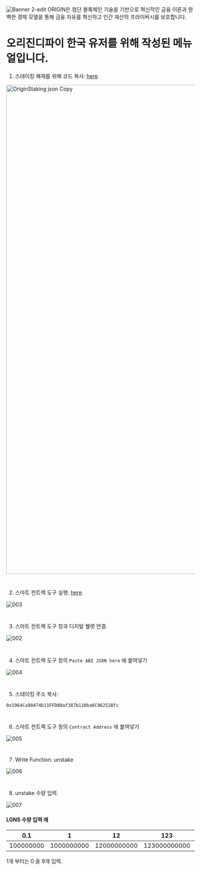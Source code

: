 ![Banner 2-edit](https://github.com/user-attachments/assets/2868b8de-c4a6-4eb4-9009-051abe5ab497)
ORIGIN은 첨단 블록체인 기술을 기반으로 혁신적인 금융 이론과 완벽한 경제 모델을 통해 금융 자유를 혁신하고 인간 재산의 프라이버시를 보호합니다.
#


# 오리진디파이 한국 유저를 위해 작성된 메뉴얼입니다.



1. 스테이킹 해제를 위해 코드 복사: [here](https://github.com/GoodPhil/Origin.ABI/blob/main/OriginStaking.json).
  
<img width="1305" alt="OriginStaking json Copy" src="https://github.com/user-attachments/assets/969950cb-073a-4f17-bd28-cb3f82a01d6f" />


#

2. 스마트 컨트랙 도구 실행: [here](https://ethereum-smart-contract-interaction-tool.vercel.app).

![003](https://github.com/user-attachments/assets/ae01c495-e894-4027-b698-aa66ca5109b4)


#

3. 스마트 컨트랙 도구 창과 디지털 웰렛 연결.

![002](https://github.com/user-attachments/assets/cbe334c5-7b48-460d-bf19-95676e94b9c3)


#

4. 스마트 컨트랙 도구 창의 `Paste ABI JSON here` 에 붙여넣기

![004](https://github.com/user-attachments/assets/137aec52-296c-486d-a884-4003b09f7f8c)



#

5. 스테이킹 주소 복사:
```
0x1964Ca90474b11FFD08af387b110ba6C96251Bfc
```


#

6. 스마트 컨트랙 도구 창의 `Contract Address` 에 붙여넣기

![005](https://github.com/user-attachments/assets/23dac6de-520f-46d4-938e-bf899db034d1)


#

7. Write Function: unstake

![006](https://github.com/user-attachments/assets/dbe494d7-acda-4935-8141-999ea529d0e1)



#

8. unstake 수량 입력.

![007](https://github.com/user-attachments/assets/5f44b071-9f58-425c-a993-a0695af6148c)


#### LGNS 수량 입력 예

| 0.1     | 1 | 12 | 123                       | 1,234                                               |
|----------|----------|------------|------------------------------|------------------------------------------------------------|
| 100000000 | 1000000000    | 12000000000      | 123000000000  | 1234000000000               |

 1개 부터는 0 을 9개 입력.
